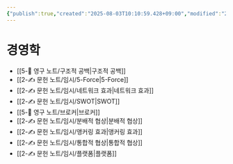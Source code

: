 ```yaml
---
{"publish":true,"created":"2025-08-03T10:10:59.428+09:00","modified":"2025-08-03T10:11:04.620+09:00","cssclasses":""}
---
```


# 경영학
- [[5-💎 영구 노트/구조적 공백\|구조적 공백]]
- [[2-✍️ 문헌 노트/임시/5-Force\|5-Force]]
- [[2-✍️ 문헌 노트/임시/네트워크 효과\|네트워크 효과]]
- [[2-✍️ 문헌 노트/임시/SWOT\|SWOT]]
- [[5-💎 영구 노트/브로커\|브로커]]
- [[2-✍️ 문헌 노트/임시/분배적 협상\|분배적 협상]]
- [[2-✍️ 문헌 노트/임시/앵커링 효과\|앵커링 효과]]
- [[2-✍️ 문헌 노트/임시/통합적 협상\|통합적 협상]]
- [[2-✍️ 문헌 노트/임시/플랫폼\|플랫폼]]
